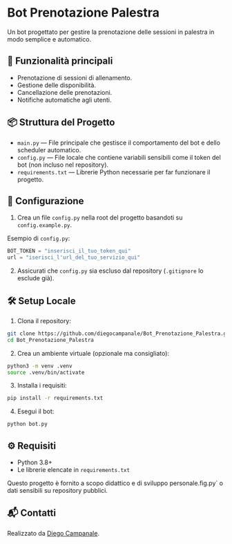 # Bot Prenotazione Palestra

Un bot progettato per gestire la prenotazione delle sessioni in palestra in modo semplice e automatico.

## 🚀 Funzionalità principali

- Prenotazione di sessioni di allenamento.
- Gestione delle disponibilità.
- Cancellazione delle prenotazioni.
- Notifiche automatiche agli utenti.

## 📦 Struttura del Progetto

- `main.py` — File principale che gestisce il comportamento del bot e dello scheduler automatico.
- `config.py` — File locale che contiene variabili sensibili come il token del bot (non incluso nel repository).
- `requirements.txt` — Librerie Python necessarie per far funzionare il progetto.

## 🔐 Configurazione

1. Crea un file `config.py` nella root del progetto basandoti su `config.example.py`.

Esempio di `config.py`:

```python
BOT_TOKEN = "inserisci_il_tuo_token_qui"
url = "iserisci_l'url_del_tuo_servizio_qui"
```

2. Assicurati che `config.py` sia escluso dal repository (`.gitignore` lo esclude già).

## 🛠️ Setup Locale

1. Clona il repository:

```bash
git clone https://github.com/diegocampanale/Bot_Prenotazione_Palestra.git
cd Bot_Prenotazione_Palestra
```

2. Crea un ambiente virtuale (opzionale ma consigliato):

```bash
python3 -m venv .venv
source .venv/bin/activate
```

3. Installa i requisiti:

```bash
pip install -r requirements.txt
```

4. Esegui il bot:

```bash
python bot.py
```

## ⚙️ Requisiti

- Python 3.8+
- Le librerie elencate in `requirements.txt`



Questo progetto è fornito a scopo didattico e di sviluppo personale.fig.py` o dati sensibili su repository pubblici.

## 📬 Contatti

Realizzato da [Diego Campanale](https://github.com/diegocampanale).